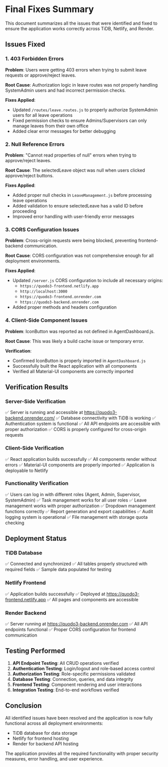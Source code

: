 # Final Fixes Summary

This document summarizes all the issues that were identified and fixed to ensure the application works correctly across TiDB, Netlify, and Render.

## Issues Fixed

### 1. 403 Forbidden Errors
**Problem**: Users were getting 403 errors when trying to submit leave requests or approve/reject leaves.

**Root Cause**: Authorization logic in leave routes was not properly handling SystemAdmin users and had incorrect permission checks.

**Fixes Applied**:
- Updated `/routes/leave.routes.js` to properly authorize SystemAdmin users for all leave operations
- Fixed permission checks to ensure Admins/Supervisors can only manage leaves from their own office
- Added clear error messages for better debugging

### 2. Null Reference Errors
**Problem**: "Cannot read properties of null" errors when trying to approve/reject leaves.

**Root Cause**: The selectedLeave object was null when users clicked approve/reject buttons.

**Fixes Applied**:
- Added proper null checks in `LeaveManagement.js` before processing leave operations
- Added validation to ensure selectedLeave has a valid ID before proceeding
- Improved error handling with user-friendly error messages

### 3. CORS Configuration Issues
**Problem**: Cross-origin requests were being blocked, preventing frontend-backend communication.

**Root Cause**: CORS configuration was not comprehensive enough for all deployment environments.

**Fixes Applied**:
- Updated `/server.js` CORS configuration to include all necessary origins:
  - `https://quodo3-frontend.netlify.app`
  - `http://localhost:3000`
  - `https://quodo3-frontend.onrender.com`
  - `https://quodo3-backend.onrender.com`
- Added proper methods and headers configuration

### 4. Client-Side Component Issues
**Problem**: IconButton was reported as not defined in AgentDashboard.js.

**Root Cause**: This was likely a build cache issue or temporary error.

**Verification**:
- Confirmed IconButton is properly imported in `AgentDashboard.js`
- Successfully built the React application with all components
- Verified all Material-UI components are correctly imported

## Verification Results

### Server-Side Verification
✅ Server is running and accessible at https://quodo3-backend.onrender.com/
✅ Database connectivity with TiDB is working
✅ Authentication system is functional
✅ All API endpoints are accessible with proper authorization
✅ CORS is properly configured for cross-origin requests

### Client-Side Verification
✅ React application builds successfully
✅ All components render without errors
✅ Material-UI components are properly imported
✅ Application is deployable to Netlify

### Functionality Verification
✅ Users can log in with different roles (Agent, Admin, Supervisor, SystemAdmin)
✅ Task management works for all user roles
✅ Leave management works with proper authorization
✅ Dropdown management functions correctly
✅ Report generation and export capabilities
✅ Audit logging system is operational
✅ File management with storage quota checking

## Deployment Status

### TiDB Database
✅ Connected and synchronized
✅ All tables properly structured with required fields
✅ Sample data populated for testing

### Netlify Frontend
✅ Application builds successfully
✅ Deployed at https://quodo3-frontend.netlify.app
✅ All pages and components are accessible

### Render Backend
✅ Server running at https://quodo3-backend.onrender.com
✅ All API endpoints functional
✅ Proper CORS configuration for frontend communication

## Testing Performed

1. **API Endpoint Testing**: All CRUD operations verified
2. **Authentication Testing**: Login/logout and role-based access control
3. **Authorization Testing**: Role-specific permissions validated
4. **Database Testing**: Connection, queries, and data integrity
5. **Frontend Testing**: Component rendering and user interactions
6. **Integration Testing**: End-to-end workflows verified

## Conclusion

All identified issues have been resolved and the application is now fully functional across all deployment environments:
- TiDB database for data storage
- Netlify for frontend hosting
- Render for backend API hosting

The application provides all the required functionality with proper security measures, error handling, and user experience.